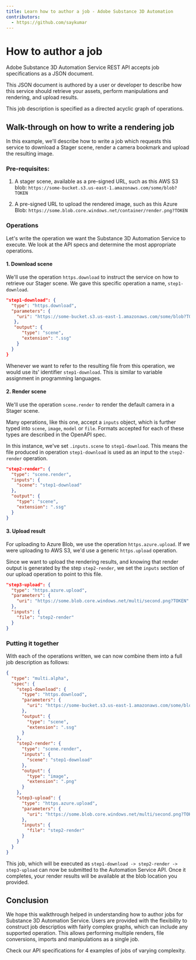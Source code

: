```yaml
---
title: Learn how to author a job - Adobe Substance 3D Automation
contributors:
  - https://github.com/saykumar
---
```


# How to author a job

Adobe Substance 3D Automation Service REST API accepts job specifications as a JSON document.

This JSON document is authored by a user or developer to describe how this service should retrieve your assets, perform manipulations and rendering, and upload results.

This job description is specified as a directed acyclic graph of operations.

## Walk-through on how to write a rendering job

In this example, we'll describe how to write a job which requests this service to download a Stager scene, render a camera bookmark and upload the resulting image.

### Pre-requisites:

1. A stager scene, available as a pre-signed URL, such as this AWS S3 blob:  `https://some-bucket.s3.us-east-1.amazonaws.com/some/blob?TOKEN`

1. A pre-signed URL to upload the rendered image, such as this Azure Blob: `https://some.blob.core.windows.net/container/render.png?TOKEN`

### Operations

Let's write the operation we want the Substance 3D Automation Service to execute. We look at the API specs and determine the most appropriate operations.

#### 1. Download scene

We'll use the operation `https.download` to instruct the service on how to retrieve our Stager scene. We gave this specific operation a name, `step1-download`.

```json
"step1-download": {
  "type": "https.download",
  "parameters": {
    "uri": "https://some-bucket.s3.us-east-1.amazonaws.com/some/blob?TOKEN"
   },
   "output": {
      "type": "scene",
      "extension": ".ssg"
    }
  }
}
```

Whenever we want to refer to the resulting file from this operation, we would use its' identifier `step1-download`. This is similar to variable assignment in programming languages.

#### 2. Render scene

We'll use the operation `scene.render` to render the default camera in a Stager scene.

Many operations, like this one, accept a `inputs` object, which is further typed into `scene`, `image`, `model` or `file`. Formats accepted for each of these types are described in the OpenAPI spec.

In this instance, we've set `.inputs.scene` to `step1-download`. This means the file produced in operation `step1-download` is used as an input to the `step2-render` operation.

```json
"step2-render": {
  "type": "scene.render",
  "inputs": {
    "scene": "step1-download"
  },
  "output": {
    "type": "scene",
    "extension": ".ssg"
  }
}
```

#### 3. Upload result

For uploading to Azure Blob, we use the operation `https.azure.upload`. If we were uploading to AWS S3, we'd use a generic `https.upload` operation.

Since we want to upload the rendering results, and knowing that render output is generated by the step `step2-render`, we set the `inputs` section of our upload operation to point to this file.

```json
"step3-upload": {
  "type": "https.azure.upload",
  "parameters": {
    "uri": "https://some.blob.core.windows.net/multi/second.png?TOKEN"
  },
  "inputs": {
    "file": "step2-render"
  }
}
```


### Putting it together

With each of the operations written, we can now combine them into a full job description as follows:

```json
{
  "type": "multi.alpha",
  "spec": {
    "step1-download": {
      "type": "https.download",
      "parameters": {
        "uri": "https://some-bucket.s3.us-east-1.amazonaws.com/some/blob?TOKEN"
      },
      "output": {
        "type": "scene",
        "extension": ".ssg"
      }
    },
    "step2-render": {
      "type": "scene.render",
      "inputs": {
        "scene": "step1-download"
      },
      "output": {
        "type": "image",
        "extension": ".png"
      }      
    },
    "step3-upload": {
      "type": "https.azure.upload",
      "parameters": {
        "uri": "https://some.blob.core.windows.net/multi/second.png?TOKEN"
      },
      "inputs": {
        "file": "step2-render"
      }
    }
  }
}
```

This job, which will be executed as `step1-download -> step2-render -> step3-upload` can now be submitted to the Automation Service API. Once it completes, your render results will be available at the blob location you provided.

## Conclusion

We hope this walkthrough helped in understanding how to author jobs for Substance 3D Automation Service. Users are provided with the flexibility to construct job descriptios with fairly complex graphs, which can include any supported operation. This allows performing multiple renders, file conversions, imports and manipulations as a single job.

Check our API specifications for 4 examples of jobs of varying complexity.
